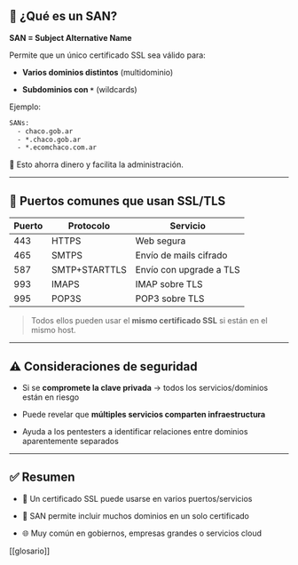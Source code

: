 ## 🧠 ¿Qué es un SAN?

**SAN = Subject Alternative Name**

Permite que un único certificado SSL sea válido para:

- **Varios dominios distintos** (multidominio)
    
- **Subdominios con `*`** (wildcards)
    

Ejemplo:

```txt
SANs: 
  - chaco.gob.ar
  - *.chaco.gob.ar
  - *.ecomchaco.com.ar
```

🔐 Esto ahorra dinero y facilita la administración.

---

## 🔎 Puertos comunes que usan SSL/TLS

|Puerto|Protocolo|Servicio|
|---|---|---|
|443|HTTPS|Web segura|
|465|SMTPS|Envío de mails cifrado|
|587|SMTP+STARTTLS|Envío con upgrade a TLS|
|993|IMAPS|IMAP sobre TLS|
|995|POP3S|POP3 sobre TLS|

> Todos ellos pueden usar el **mismo certificado SSL** si están en el mismo host.

---

## ⚠️ Consideraciones de seguridad

- Si se **compromete la clave privada** → todos los servicios/dominios están en riesgo
    
- Puede revelar que **múltiples servicios comparten infraestructura**
    
- Ayuda a los pentesters a identificar relaciones entre dominios aparentemente separados
    

---

## ✅ Resumen

- 🔐 Un certificado SSL puede usarse en varios puertos/servicios
    
- 🧾 SAN permite incluir muchos dominios en un solo certificado
    
- 🌐 Muy común en gobiernos, empresas grandes o servicios cloud

[[glosario]]

